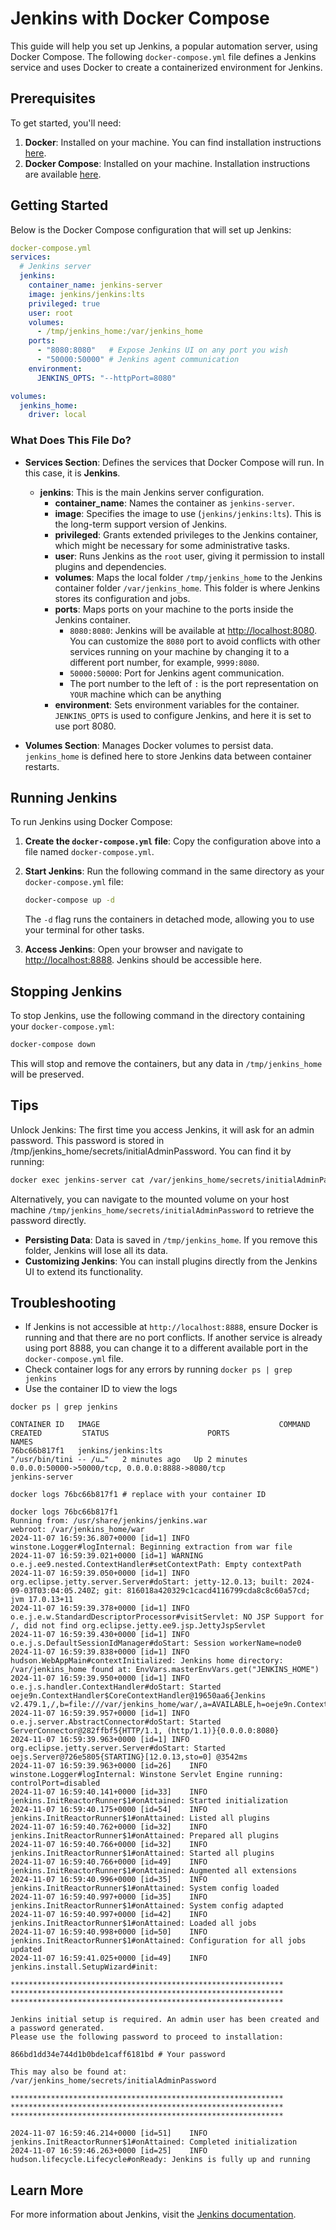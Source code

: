 # Jenkins with Docker Compose

This guide will help you set up Jenkins, a popular automation server, using Docker Compose. The following `docker-compose.yml` file defines a Jenkins service and uses Docker to create a containerized environment for Jenkins.

## Prerequisites

To get started, you'll need:

1. **Docker**: Installed on your machine. You can find installation instructions [here](https://docs.docker.com/get-docker/).
2. **Docker Compose**: Installed on your machine. Installation instructions are available [here](https://docs.docker.com/compose/install/).

## Getting Started

Below is the Docker Compose configuration that will set up Jenkins:

```yaml
docker-compose.yml
services:
  # Jenkins server
  jenkins:
    container_name: jenkins-server
    image: jenkins/jenkins:lts
    privileged: true
    user: root
    volumes:
      - /tmp/jenkins_home:/var/jenkins_home
    ports:
      - "8080:8080"   # Expose Jenkins UI on any port you wish
      - "50000:50000" # Jenkins agent communication
    environment:
      JENKINS_OPTS: "--httpPort=8080"

volumes:
  jenkins_home:
    driver: local
```

### What Does This File Do?

- **Services Section**: Defines the services that Docker Compose will run. In this case, it is **Jenkins**.

  - **jenkins**: This is the main Jenkins server configuration.
    - **container_name**: Names the container as `jenkins-server`.
    - **image**: Specifies the image to use (`jenkins/jenkins:lts`). This is the long-term support version of Jenkins.
    - **privileged**: Grants extended privileges to the Jenkins container, which might be necessary for some administrative tasks.
    - **user**: Runs Jenkins as the `root` user, giving it permission to install plugins and dependencies.
    - **volumes**: Maps the local folder `/tmp/jenkins_home` to the Jenkins container folder `/var/jenkins_home`. This folder is where Jenkins stores its configuration and jobs.
    - **ports**: Maps ports on your machine to the ports inside the Jenkins container.
      - `8080:8080`: Jenkins will be available at [http://localhost:8080](http://localhost:8080). You can customize the `8080` port to avoid conflicts with other services running on your machine by changing it to a different port number, for example, `9999:8080`.
      - `50000:50000`: Port for Jenkins agent communication.
      - The port number to the left of `:` is the port representation on `YOUR` machine which can be anything
    - **environment**: Sets environment variables for the container. `JENKINS_OPTS` is used to configure Jenkins, and here it is set to use port 8080.

- **Volumes Section**: Manages Docker volumes to persist data. `jenkins_home` is defined here to store Jenkins data between container restarts.

## Running Jenkins

To run Jenkins using Docker Compose:

1. **Create the `docker-compose.yml` file**: Copy the configuration above into a file named `docker-compose.yml`.
2. **Start Jenkins**: Run the following command in the same directory as your `docker-compose.yml` file:

   ```bash
   docker-compose up -d
   ```

   The `-d` flag runs the containers in detached mode, allowing you to use your terminal for other tasks.

3. **Access Jenkins**: Open your browser and navigate to [http://localhost:8888](http://localhost:8888). Jenkins should be accessible here.

## Stopping Jenkins

To stop Jenkins, use the following command in the directory containing your `docker-compose.yml`:

```bash
docker-compose down
```

This will stop and remove the containers, but any data in `/tmp/jenkins_home` will be preserved.

## Tips

Unlock Jenkins: The first time you access Jenkins, it will ask for an admin password. This password is stored in /tmp/jenkins_home/secrets/initialAdminPassword. You can find it by running:

  ```bash
  docker exec jenkins-server cat /var/jenkins_home/secrets/initialAdminPassword
  ```

Alternatively, you can navigate to the mounted volume on your host machine `/tmp/jenkins_home/secrets/initialAdminPassword` to retrieve the password directly.

- **Persisting Data**: Data is saved in `/tmp/jenkins_home`. If you remove this folder, Jenkins will lose all its data.
- **Customizing Jenkins**: You can install plugins directly from the Jenkins UI to extend its functionality.

## Troubleshooting

- If Jenkins is not accessible at `http://localhost:8888`, ensure Docker is running and that there are no port conflicts. If another service is already using port 8888, you can change it to a different available port in the `docker-compose.yml` file.
- Check container logs for any errors by running `docker ps | grep jenkins`
- Use the container ID to view the logs

```shell
docker ps | grep jenkins

CONTAINER ID   IMAGE                                        COMMAND                  CREATED         STATUS                      PORTS                                                                         NAMES
76bc66b817f1   jenkins/jenkins:lts                          "/usr/bin/tini -- /u…"   2 minutes ago   Up 2 minutes                0.0.0.0:50000->50000/tcp, 0.0.0.0:8888->8080/tcp                              jenkins-server
```

```shell
docker logs 76bc66b817f1 # replace with your container ID
```

```shell
docker logs 76bc66b817f1
Running from: /usr/share/jenkins/jenkins.war
webroot: /var/jenkins_home/war
2024-11-07 16:59:36.807+0000 [id=1]	INFO	winstone.Logger#logInternal: Beginning extraction from war file
2024-11-07 16:59:39.021+0000 [id=1]	WARNING	o.e.j.ee9.nested.ContextHandler#setContextPath: Empty contextPath
2024-11-07 16:59:39.050+0000 [id=1]	INFO	org.eclipse.jetty.server.Server#doStart: jetty-12.0.13; built: 2024-09-03T03:04:05.240Z; git: 816018a420329c1cacd4116799cda8c8c60a57cd; jvm 17.0.13+11
2024-11-07 16:59:39.378+0000 [id=1]	INFO	o.e.j.e.w.StandardDescriptorProcessor#visitServlet: NO JSP Support for /, did not find org.eclipse.jetty.ee9.jsp.JettyJspServlet
2024-11-07 16:59:39.430+0000 [id=1]	INFO	o.e.j.s.DefaultSessionIdManager#doStart: Session workerName=node0
2024-11-07 16:59:39.838+0000 [id=1]	INFO	hudson.WebAppMain#contextInitialized: Jenkins home directory: /var/jenkins_home found at: EnvVars.masterEnvVars.get("JENKINS_HOME")
2024-11-07 16:59:39.950+0000 [id=1]	INFO	o.e.j.s.handler.ContextHandler#doStart: Started oeje9n.ContextHandler$CoreContextHandler@19650aa6{Jenkins v2.479.1,/,b=file:///var/jenkins_home/war/,a=AVAILABLE,h=oeje9n.ContextHandler$CoreContextHandler$CoreToNestedHandler@3ce53f6a{STARTED}}
2024-11-07 16:59:39.957+0000 [id=1]	INFO	o.e.j.server.AbstractConnector#doStart: Started ServerConnector@282ffbf5{HTTP/1.1, (http/1.1)}{0.0.0.0:8080}
2024-11-07 16:59:39.963+0000 [id=1]	INFO	org.eclipse.jetty.server.Server#doStart: Started oejs.Server@726e5805{STARTING}[12.0.13,sto=0] @3542ms
2024-11-07 16:59:39.963+0000 [id=26]	INFO	winstone.Logger#logInternal: Winstone Servlet Engine running: controlPort=disabled
2024-11-07 16:59:40.141+0000 [id=33]	INFO	jenkins.InitReactorRunner$1#onAttained: Started initialization
2024-11-07 16:59:40.175+0000 [id=54]	INFO	jenkins.InitReactorRunner$1#onAttained: Listed all plugins
2024-11-07 16:59:40.762+0000 [id=32]	INFO	jenkins.InitReactorRunner$1#onAttained: Prepared all plugins
2024-11-07 16:59:40.766+0000 [id=32]	INFO	jenkins.InitReactorRunner$1#onAttained: Started all plugins
2024-11-07 16:59:40.766+0000 [id=49]	INFO	jenkins.InitReactorRunner$1#onAttained: Augmented all extensions
2024-11-07 16:59:40.996+0000 [id=35]	INFO	jenkins.InitReactorRunner$1#onAttained: System config loaded
2024-11-07 16:59:40.997+0000 [id=35]	INFO	jenkins.InitReactorRunner$1#onAttained: System config adapted
2024-11-07 16:59:40.997+0000 [id=42]	INFO	jenkins.InitReactorRunner$1#onAttained: Loaded all jobs
2024-11-07 16:59:40.998+0000 [id=50]	INFO	jenkins.InitReactorRunner$1#onAttained: Configuration for all jobs updated
2024-11-07 16:59:41.025+0000 [id=49]	INFO	jenkins.install.SetupWizard#init:

*************************************************************
*************************************************************
*************************************************************

Jenkins initial setup is required. An admin user has been created and a password generated.
Please use the following password to proceed to installation:

866bd1dd34e744d1b0bde1caff6181bd # Your password

This may also be found at: /var/jenkins_home/secrets/initialAdminPassword

*************************************************************
*************************************************************
*************************************************************

2024-11-07 16:59:46.214+0000 [id=51]	INFO	jenkins.InitReactorRunner$1#onAttained: Completed initialization
2024-11-07 16:59:46.263+0000 [id=25]	INFO	hudson.lifecycle.Lifecycle#onReady: Jenkins is fully up and running
```

## Learn More

For more information about Jenkins, visit the [Jenkins documentation](https://www.jenkins.io/doc/).
